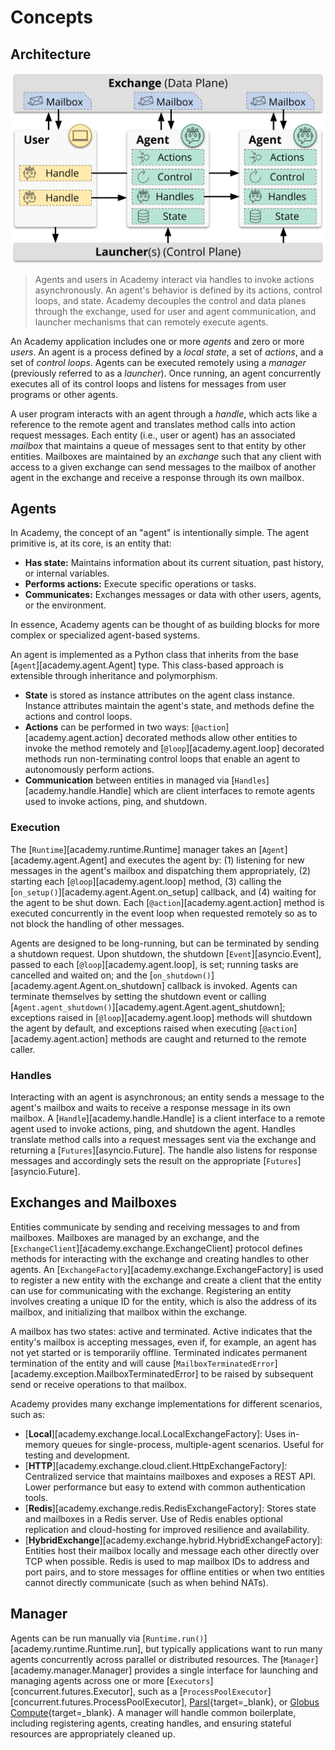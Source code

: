 # Concepts

## Architecture

![Architecture](static/architecture.jpg)
> Agents and users in Academy interact via handles to invoke actions asynchronously.
> An agent's behavior is defined by its actions, control loops, and state.
> Academy decouples the control and data planes through the exchange, used for user and agent communication, and launcher mechanisms that can remotely execute agents.

An Academy application includes one or more *agents* and zero or more *users*.
An agent is a process defined by a *local state*, a set of *actions*, and a set of *control loops*.
Agents can be executed remotely using a *manager* (previously referred to as a *launcher*).
Once running, an agent concurrently executes all of its control loops and listens for messages from user programs or other agents.

A user program interacts with an agent through a *handle*, which acts like a reference to the remote agent and translates method calls into action request messages.
Each entity (i.e., user or agent) has an associated *mailbox* that maintains a queue of messages sent to that entity by other entities.
Mailboxes are maintained by an *exchange* such that any client with access to a given exchange can send messages to the mailbox of another agent in the exchange and receive a response through its own mailbox.

## Agents

In Academy, the concept of an "agent" is intentionally simple. The agent primitive is, at its core, is an entity that:

* **Has state:** Maintains information about its current situation, past history, or internal variables.
* **Performs actions:** Execute specific operations or tasks.
* **Communicates:** Exchanges messages or data with other users, agents, or the environment.

In essence, Academy agents can be thought of as building blocks for more complex or specialized agent-based systems.

An agent is implemented as a Python class that inherits from the base [`Agent`][academy.agent.Agent] type.
This class-based approach is extensible through inheritance and polymorphism.

* **State** is stored as instance attributes on the agent class instance.
Instance attributes maintain the agent's state, and methods define the actions and control loops.
* **Actions** can be performed in two ways: [`@action`][academy.agent.action] decorated methods allow other entities to invoke the method remotely and [`@loop`][academy.agent.loop] decorated methods run non-terminating control loops that enable an agent to autonomously perform actions.
* **Communication** between entities in managed via [`Handles`][academy.handle.Handle] which are client interfaces to remote agents used to invoke actions, ping, and shutdown.

### Execution

The [`Runtime`][academy.runtime.Runtime] manager takes an [`Agent`][academy.agent.Agent] and executes the agent by:
(1) listening for new messages in the agent's mailbox and dispatching them appropriately,
(2) starting each [`@loop`][academy.agent.loop] method,
(3) calling the [`on_setup()`][academy.agent.Agent.on_setup] callback,
and (4) waiting for the agent to be shut down.
Each [`@action`][academy.agent.action] method is executed concurrently in the event loop when requested remotely so as to not block the handling of other messages.

Agents are designed to be long-running, but can be terminated by sending a shutdown request.
Upon shutdown, the shutdown [`Event`][asyncio.Event], passed to each [`@loop`][academy.agent.loop], is set; running tasks are cancelled and waited on; and the [`on_shutdown()`][academy.agent.Agent.on_shutdown] callback is invoked.
Agents can terminate themselves by setting the shutdown event or calling [`Agent.agent_shutdown()`][academy.agent.Agent.agent_shutdown];
exceptions raised in [`@loop`][academy.agent.loop] methods will shutdown the agent by default, and
exceptions raised when executing [`@action`][academy.agent.action] methods are caught and returned to the remote caller.

### Handles

Interacting with an agent is asynchronous; an entity sends a message to the agent's mailbox and waits to receive a response message in its own mailbox.
A [`Handle`][academy.handle.Handle] is a client interface to a remote agent used to invoke actions, ping, and shutdown the agent.
Handles translate method calls into a request messages sent via the exchange and returning a [`Futures`][asyncio.Future].
The handle also listens for response messages and accordingly sets the result on the appropriate [`Futures`][asyncio.Future].

## Exchanges and Mailboxes

Entities communicate by sending and receiving messages to and from mailboxes.
Mailboxes are managed by an exchange, and the [`ExchangeClient`][academy.exchange.ExchangeClient] protocol defines methods for interacting with the exchange and creating handles to other agents.
An [`ExchangeFactory`][academy.exchange.ExchangeFactory] is used to register a new entity with the exchange and create a client that the entity can use for communicating with the exchange.
Registering an entity involves creating a unique ID for the entity, which is also the address of its mailbox, and initializing that mailbox within the exchange.

A mailbox has two states: active and terminated.
Active indicates that the entity's mailbox is accepting messages, even if, for example, an agent has not yet started or is temporarily offline.
Terminated indicates permanent termination of the entity and will cause [`MailboxTerminatedError`][academy.exception.MailboxTerminatedError] to be raised by subsequent send or receive operations to that mailbox.

Academy provides many exchange implementations for different scenarios, such as:

* [**Local**][academy.exchange.local.LocalExchangeFactory]: Uses in-memory queues for single-process, multiple-agent scenarios. Useful for testing and development.
* [**HTTP**][academy.exchange.cloud.client.HttpExchangeFactory]: Centralized service that maintains mailboxes and exposes a REST API. Lower performance but easy to extend with common authentication tools.
* [**Redis**][academy.exchange.redis.RedisExchangeFactory]: Stores state and mailboxes in a Redis server. Use of Redis enables optional replication and cloud-hosting for improved resilience and availability.
* [**HybridExchange**][academy.exchange.hybrid.HybridExchangeFactory]: Entities host their mailbox locally and message each other directly over TCP when possible. Redis is used to map mailbox IDs to address and port pairs, and to store messages for offline entities or when two entities cannot directly communicate (such as when behind NATs).

## Manager

Agents can be run manually via [`Runtime.run()`][academy.runtime.Runtime.run], but typically applications want to run many agents concurrently across parallel or distributed resources.
The [`Manager`][academy.manager.Manager] provides a single interface for launching and managing agents across one or more [`Executors`][concurrent.futures.Executor], such as a [`ProcessPoolExecutor`][concurrent.futures.ProcessPoolExecutor], [Parsl](https://parsl.readthedocs.io/en/stable/userguide/workflows/workflow.html#parallel-workflows-with-loops){target=_blank}, or [Globus Compute](https://globus-compute.readthedocs.io/en/latest/index.html){target=_blank}.
A manager will handle common boilerplate, including registering agents, creating handles, and ensuring stateful resources are appropriately cleaned up.
